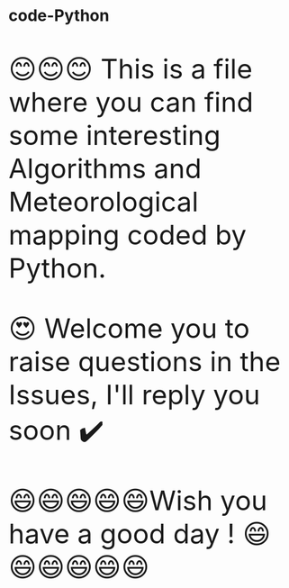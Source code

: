 # code-Python

<font size=20>

😊😊😊 This is a file where you can find some interesting Algorithms and Meteorological mapping coded by Python.

😍 Welcome you to raise questions in the Issues, I'll reply you soon ✔️
    
😄😄😄😄😄Wish you have a good day ! 😄😄😄😄😄😄
